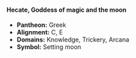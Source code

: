#### Hecate, Goddess of magic and the moon
- **Pantheon:** Greek
- **Alignment:** C, E
- **Domains:** Knowledge, Trickery, Arcana
- **Symbol:** Setting moon